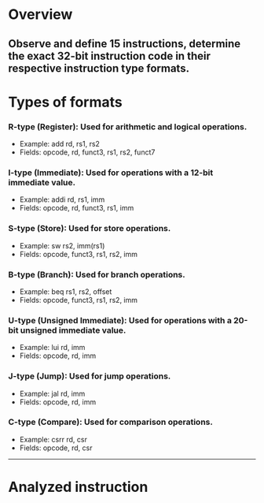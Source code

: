 # Overview
Observe and define 15 instructions, determine the exact 32-bit instruction code in their respective instruction type formats.
---

# Types of formats 
### R-type (Register): Used for arithmetic and logical operations.
- Example: add rd, rs1, rs2
- Fields: opcode, rd, funct3, rs1, rs2, funct7

### I-type (Immediate): Used for operations with a 12-bit immediate value.
- Example: addi rd, rs1, imm
- Fields: opcode, rd, funct3, rs1, imm

### S-type (Store): Used for store operations.
- Example: sw rs2, imm(rs1)
- Fields: opcode, funct3, rs1, rs2, imm

### B-type (Branch): Used for branch operations.
- Example: beq rs1, rs2, offset
- Fields: opcode, funct3, rs1, rs2, imm

### U-type (Unsigned Immediate): Used for operations with a 20-bit unsigned immediate value.
- Example: lui rd, imm
- Fields: opcode, rd, imm

### J-type (Jump): Used for jump operations.
- Example: jal rd, imm
- Fields: opcode, rd, imm

### C-type (Compare): Used for comparison operations.
- Example: csrr rd, csr
- Fields: opcode, rd, csr
---
# Analyzed instruction
